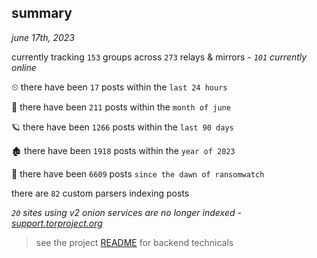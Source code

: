 
## summary
_june 17th, 2023_

currently tracking `153` groups across `273` relays & mirrors - _`101` currently online_

⏲ there have been `17` posts within the `last 24 hours`

🦈 there have been `211` posts within the `month of june`

🪐 there have been `1266` posts within the `last 90 days`

🏚 there have been `1918` posts within the `year of 2023`

🦕 there have been `6609` posts `since the dawn of ransomwatch`

there are `82` custom parsers indexing posts

_`20` sites using v2 onion services are no longer indexed - [support.torproject.org](https://support.torproject.org/onionservices/v2-deprecation/)_

> see the project [README](https://github.com/joshhighet/ransomwatch#ransomwatch--) for backend technicals
